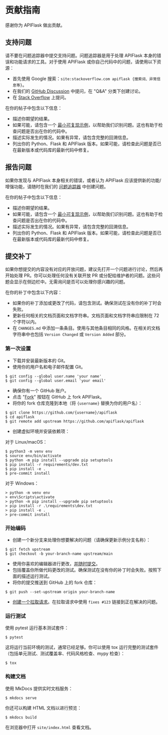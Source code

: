 # 贡献指南

感谢你为 APIFlask 做出贡献。


## 支持问题

请不要在问题追踪器中提交支持问题。问题追踪器是用于处理 APIFlask 本身的错误和功能请求的工具。对于使用 APIFlask 或你自己代码中的问题，请使用以下资源：

- 首先使用 Google 搜索：`site:stackoverflow.com apiflask {搜索词、异常信息等}`。
- 在我们的 [GitHub Discussion][_gh_discuss] 中提问，在 "Q&A" 分类下创建讨论。
- 在 [Stack Overflow][_so] 上提问。

在你的帖子中包含以下信息：

- 描述你期望的结果。
- 如果可能，请包含一个 [最小可复现示例][_mcve]，以帮助我们识别问题。这也有助于检查问题是否出在你的代码中。
- 描述实际发生的情况。如果有异常，请包含完整的回溯信息。
- 列出你的 Python、Flask 和 APIFlask 版本。如果可能，请检查此问题是否已在最新版本或代码库的最新代码中修复。

[_gh_discuss]: https://github.com/apiflask/apiflask/discussions
[_so]: https://stackoverflow.com/questions/tagged/apiflask?tab=Frequent


## 报告问题

如果你发现与 APIFlask 本身相关的错误，或者认为 APIFlask 应该提供新的功能/增强功能，请随时在我们的 [问题追踪器][_gh_issue] 中创建问题。

在你的帖子中包含以下信息：

- 描述你期望的结果。
- 如果可能，请包含一个 [最小可复现示例][_mcve]，以帮助我们识别问题。这也有助于检查问题是否出在你的代码中。
- 描述实际发生的情况。如果有异常，请包含完整的回溯信息。
- 列出你的 Python、Flask 和 APIFlask 版本。如果可能，请检查此问题是否已在最新版本或代码库的最新代码中修复。

[_gh_issue]: https://github.com/apiflask/apiflask/issues
[_mcve]: https://stackoverflow.com/help/minimal-reproducible-example


## 提交补丁

如果你想提交的内容没有对应的开放问题，建议先打开一个问题进行讨论，然后再开始处理 PR。你可以处理任何没有关联开放 PR 或分配给维护者的问题。这些问题会显示在侧边栏中。无需询问是否可以处理你感兴趣的问题。

在你的补丁中包含以下内容：

- 如果你的补丁添加或更改了代码，请包含测试。确保测试在没有你的补丁时会失败。
- 更新任何相关的文档页面和文档字符串。文档页面和文档字符串应限制在 72 个字符以内。
- 在 `CHANGES.md` 中添加一条条目。使用与其他条目相同的风格。在相关的文档字符串中也包括 `Version Changed` 或 `Version Added` 部分。


### 第一次设置

- 下载并安装最新版本的 Git。
- 使用你的用户名和电子邮件配置 Git。

```
$ git config --global user.name 'your name'
$ git config --global user.email 'your email'
```

- 确保你有一个 GitHub 账户。
- 点击 "[Fork][_fork]" 按钮在 GitHub 上 fork APIFlask。
- 将你的 fork 仓库克隆到本地（将 `{username}` 替换为你的用户名）：

```
$ git clone https://github.com/{username}/apiflask
$ cd apiflask
$ git remote add upstream https://github.com/apiflask/apiflask
```

- 创建虚拟环境并安装依赖项：

对于 Linux/macOS：

```
$ python3 -m venv env
$ source env/bin/activate
$ python -m pip install --upgrade pip setuptools
$ pip install -r requirements/dev.txt
$ pip install -e .
$ pre-commit install
```

对于 Windows：

```
> python -m venv env
> env\Scripts\activate
> python -m pip install --upgrade pip setuptools
> pip install -r .\requirements\dev.txt
> pip install -e .
> pre-commit install
```

[_fork]: https://github.com/apiflask/apiflask/fork


### 开始编码

- 创建一个新分支来处理你想要解决的问题（请确保更新示例分支名称）：

```
$ git fetch upstream
$ git checkout -b your-branch-name upstream/main
```

- 使用你喜欢的编辑器进行更改，[并随时提交][_commit]。
- 包括覆盖你所做代码更改的测试。确保测试在没有你的补丁时会失败。按照下面的描述运行测试。
- 将你的提交推送到 GitHub 上的 fork 仓库：

```
$ git push --set-upstream origin your-branch-name
```

- [创建一个拉取请求][_pr]。在拉取请求中使用 `fixes #123` 链接到正在解决的问题。

[_commit]: https://dont-be-afraid-to-commit.readthedocs.io/en/latest/git/commandlinegit.html#commit-your-changes
[_pr]: https://docs.github.com/en/github/collaborating-with-issues-and-pull-requests/creating-a-pull-request


### 运行测试

使用 pytest 运行基本测试套件：

```
$ pytest
```

这将运行当前环境的测试，通常已经足够。你可以使用 tox 运行完整的测试套件（包括单元测试、测试覆盖率、代码风格检查、mypy 检查）：

```
$ tox
```


### 构建文档

使用 MkDocs 提供实时文档服务：

```
$ mkdocs serve
```

你还可以构建 HTML 文档以进行预览：

```
$ mkdocs build
```

在浏览器中打开 ``site/index.html`` 查看文档。
